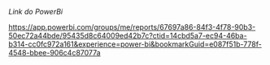 *Link do PowerBi*

https://app.powerbi.com/groups/me/reports/67697a86-84f3-4f78-90b3-50ec72a44bde/95435d8c64009ed42b7c?ctid=14cbd5a7-ec94-46ba-b314-cc0fc972a161&experience=power-bi&bookmarkGuid=e087f51b-778f-4548-bbee-906c4c87077a

